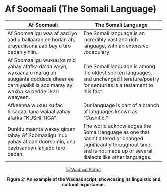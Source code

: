 # Af Soomaali (The Somali Language)

| **Af Soomaali**                                                                                  | **The Somali Language**                                                                           |
|--------------------------------------------------------------------------------------------------|--------------------------------------------------------------------------------------------------|
| Af Soomaaligu waa af aad iyo aad u ballaaran ee hodan ah, erayadiisuna aad bay u tiro badan yihiin. | The Somali language is an incredibly vast and rich language, with an extensive vocabulary.       |
| Af Soomaaligu wuxuu ka mid yahay afafka da'da weyn, waxaana u marag ah suuganta qoddada dheer ee qarniyaalkii la soo maray ay waxba ka beddeli kari waayeen. | The Somali language is among the oldest spoken languages, and unchanged literature/poetry for centuries is a testament to this fact. |
| Afkeenna wuxuu ku fac tirsadaa, lana walaal yahay afafka "KUSHIITIGA".                           | Our language is part of a branch of languages known as "Cushitic."                               |
| Dunidu maanta waxay qirsan tahay Af Soomaaligu inuu yahay af aan doorsomin, una qaybsaneyn lahjado faro badan. | The world acknowledges the Somali language as one that hasn’t altered or changed significantly throughout time and is not made up of several dialects like other languages. |

<p align="center">
  <a href="https://tinyurl.com/wadaad-script" target="_blank">
    <img src="https://tinyurl.com/wadaad-script" alt="Wadaad Script" />
  </a>
</p>

<p align="center">
  <strong>Figure 2: An example of the Wadaad script, showcasing its linguistic and cultural importance.</strong>
</p>
